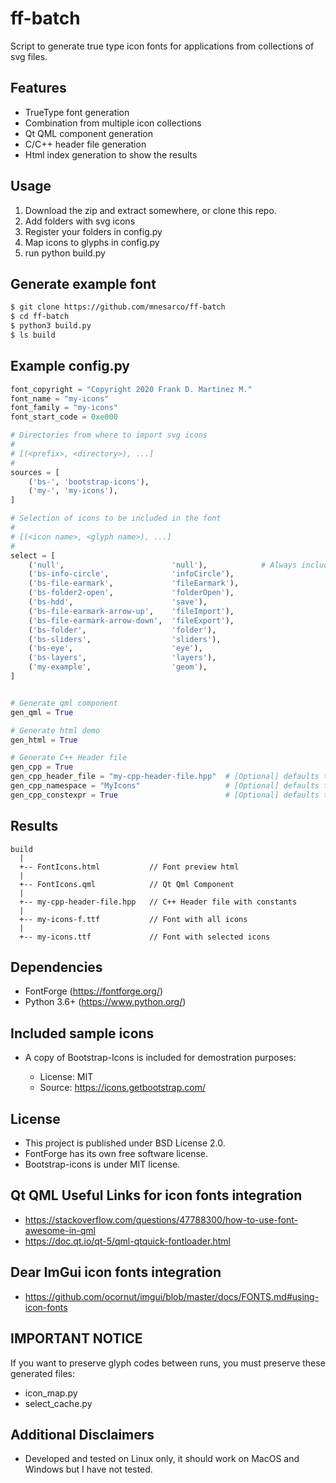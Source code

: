 # ff-batch

Script to generate true type icon fonts for applications from collections of svg files.

## Features

 * TrueType font generation
 * Combination from multiple icon collections
 * Qt QML component generation
 * C/C++ header file generation
 * Html index generation to show the results

## Usage

1. Download the zip and extract somewhere, or clone this repo.
2. Add folders with svg icons
3. Register your folders in config.py
4. Map icons to glyphs in config.py
5. run python build.py

## Generate example font

```bash
$ git clone https://github.com/mnesarco/ff-batch
$ cd ff-batch
$ python3 build.py
$ ls build
```

## Example config.py

```python
font_copyright = "Copyright 2020 Frank D. Martinez M."
font_name = "my-icons"
font_family = "my-icons"
font_start_code = 0xe000

# Directories from where to import svg icons
#
# [(<prefix>, <directory>), ...]
#
sources = [
    ('bs-', 'bootstrap-icons'),
    ('my-', 'my-icons'),
]

# Selection of icons to be included in the font
#
# [(<icon name>, <glyph name>), ...]
#
select = [
    ('null',                        'null'),            # Always include a default glyph (null)
    ('bs-info-circle',              'infoCircle'),
    ('bs-file-earmark',             'fileEarmark'),
    ('bs-folder2-open',             'folderOpen'),
    ('bs-hdd',                      'save'),
    ('bs-file-earmark-arrow-up',    'fileImport'),
    ('bs-file-earmark-arrow-down',  'fileExport'),
    ('bs-folder',                   'folder'),
    ('bs-sliders',                  'sliders'),
    ('bs-eye',                      'eye'),
    ('bs-layers',                   'layers'),
    ('my-example',                  'geom'),
]


# Generate qml component
gen_qml = True

# Generate html demo
gen_html = True

# Generate C++ Header file
gen_cpp = True
gen_cpp_header_file = "my-cpp-header-file.hpp"  # [Optional] defaults to {font_name}.h
gen_cpp_namespace = "MyIcons"                   # [Optional] defaults to Icon 
gen_cpp_constexpr = True                        # [Optional] defaults to False

```

## Results

```
build 
  |
  +-- FontIcons.html           // Font preview html
  |
  +-- FontIcons.qml            // Qt Qml Component
  |
  +-- my-cpp-header-file.hpp   // C++ Header file with constants
  |
  +-- my-icons-f.ttf           // Font with all icons
  |
  +-- my-icons.ttf             // Font with selected icons

```

## Dependencies

* FontForge (https://fontforge.org/)
* Python 3.6+ (https://www.python.org/)

## Included sample icons

* A copy of Bootstrap-Icons is included for demostration purposes:

  * License: MIT
  * Source: https://icons.getbootstrap.com/

## License

* This project is published under BSD License 2.0.
* FontForge has its own free software license.
* Bootstrap-icons is under MIT license.

## Qt QML Useful Links for icon fonts integration

 * https://stackoverflow.com/questions/47788300/how-to-use-font-awesome-in-qml
 * https://doc.qt.io/qt-5/qml-qtquick-fontloader.html

## Dear ImGui icon fonts integration

* https://github.com/ocornut/imgui/blob/master/docs/FONTS.md#using-icon-fonts

## IMPORTANT NOTICE

If you want to preserve glyph codes between runs, you must preserve these generated files:

 * icon_map.py
 * select_cache.py

## Additional Disclaimers

* Developed and tested on Linux only, it should work on MacOS and Windows but I have not tested.

